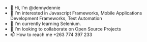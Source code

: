 - 👋 Hi, I’m @dennydennie
- 👀 I’m interested in Javascript Frameworks, Mobile Applications Development Frameworks, Test Automation
- 🌱 I’m currently learning Selenium.
- 💞️ I’m looking to collaborate on Open Source Projects
- 📫 How to reach me +263 774 397 233

<!---
dennydennie/dennydennie is a ✨ special ✨ repository because its `README.md` (this file) appears on your GitHub profile.
You can click the Preview link to take a look at your changes.
--->
